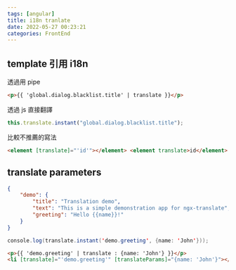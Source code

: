 ```yaml
---
tags: [angular]
title: i18n tranlate
date: 2022-05-27 00:23:21
categories: FrontEnd
---
```


## template 引用 i18n

透過用 pipe

<!--more-->

```html
<p>{{ 'global.dialog.blacklist.title' | translate }}</p>
```

透過 js 直接翻譯

```javascript
this.translate.instant("global.dialog.blacklist.title");
```

比較不推薦的寫法

```html
<element [translate]="'id'"></element> <element translate>id</element>
```

## translate parameters

```json
{
    "demo": {
        "title": "Translation demo",
        "text": "This is a simple demonstration app for ngx-translate",
        "greeting": "Hello {{name}}!"
    }
}
```

```java
console.log(translate.instant('demo.greeting', {name: 'John'}));
```

```html
<p>{{ 'demo.greeting' | translate : {name: 'John'} }}</p>
<li [translate]="'demo.greeting'" [translateParams]="{name: 'John'}"></li>
```
